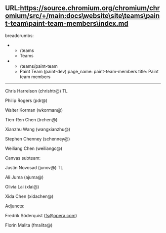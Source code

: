 URL:https://source.chromium.org/chromium/chromium/src/+/main:docs\website\site\teams\paint-team\paint-team-members\index.md
---
breadcrumbs:
- - /teams
  - Teams
- - /teams/paint-team
  - Paint Team (paint-dev)
page_name: paint-team-members
title: Paint team members
---

Chris Harrelson (chrishtr@) TL

Philip Rogers (pdr@)

Walter Korman (wkorman@)

Tien-Ren Chen (trchen@)

Xianzhu Wang (wangxianzhu@)

Stephen Chenney (schenney@)

Weiliang Chen (weiliangc@)

Canvas subteam:

Justin Novosad (junov@) TL

Ali Juma (ajuma@)

Olivia Lai (xlai@)

Xida Chen (xidachen@)

Adjuncts:

Fredrik Söderquist (fs@opera.com)

Florin Malita (fmalita@)

